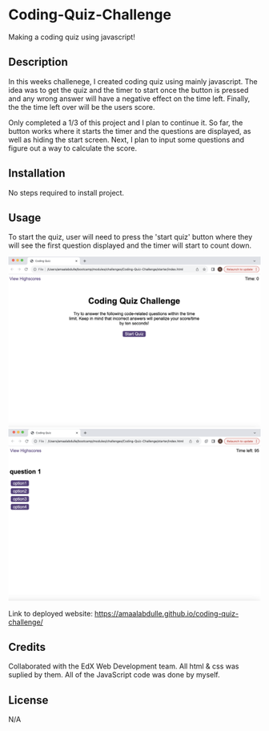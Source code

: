 # Coding-Quiz-Challenge
Making a coding quiz using javascript!

## Description

In this weeks challenege, I created coding quiz using mainly javascript. The idea was to get the quiz and the timer to start once the button is pressed and any wrong answer will have a negative effect on the time left. Finally, the the time left over will be the users score.

Only completed a 1/3 of this project and I plan to continue it. So far, the button works where it starts the timer and the questions are displayed, as well as hiding the start screen. Next, I plan to input some questions and figure out a way to calculate the score.

## Installation

No steps required to install project.

## Usage

To start the quiz, user will need to press the 'start quiz' button where they will see the first question displayed and the timer will start to count down.

![alt text](starter/assets/images/starts-screen.png)
![alt text](starter/assets/images/questions.png)

Link to deployed website: https://amaalabdulle.github.io/coding-quiz-challenge/

## Credits

Collaborated with the EdX Web Development team. All html & css was suplied by them. All of the JavaScript code was done by myself.

## License

N/A
